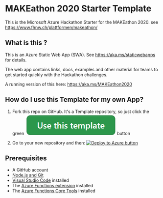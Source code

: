 # MAKEathon 2020 Starter Template

This is the Microsoft Azure Hackathon Starter for the MAKEathon 2020.
see https://www.fhnw.ch/plattformen/makeathon/


## What is this ?

This is an Azure Static Web App (SWA). 
See https://aka.ms/staticwebapps for details.


The web app contains links, docs, examples and other material for teams to get started quickly with the Hackathon challenges.

A running version of this here: https://aka.ms/MAKEathon2020




## How do I use this Template for my own App?

1. Fork this repo on GitHub. It's a Template repository, so just click the green 
[![Use this Template button](https://github.com/faxg/MAKEathon2020FHNW/raw/master/app/public/img/use-this-template.png)](https://aka.ms/MAKEathon2020/generate) button

2. Go to your new repository and then: 
[![Deploy to Azure button](https://aka.ms/deploytoazurebutton)](https://portal.azure.com/?feature.customportal=false#create/Microsoft.StaticApp)



## Prerequisites

- A GitHub account
- [Node.js and Git](https://nodejs.org/)
- [Visual Studio Code](https://code.visualstudio.com/) installed
- The [Azure Functions extension](https://marketplace.visualstudio.com/items?itemName=ms-azuretools.vscode-azurefunctions) installed
- The [Azure Functions Core Tools](https://docs.microsoft.com/azure/azure-functions/functions-run-local) installed

